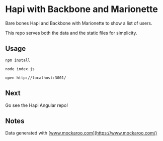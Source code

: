 # Hapi with Backbone and Marionette

Bare bones Hapi and Backbone with Marionette to show a list of users.

This repo serves both the data and the static files for simplicity.

## Usage

`npm install`

`node index.js`

`open http://localhost:3001/`

## Next

Go see the Hapi Angular repo!

## Notes

Data generated with [www.mockaroo.com](https://www.mockaroo.com/)
